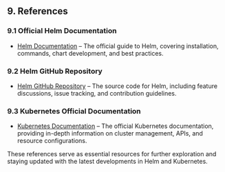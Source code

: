 ## 9. References  

### 9.1 Official Helm Documentation  
- [Helm Documentation](https://helm.sh/docs/) – The official guide to Helm, covering installation, commands, chart development, and best practices.  

### 9.2 Helm GitHub Repository  
- [Helm GitHub Repository](https://github.com/helm/helm) – The source code for Helm, including feature discussions, issue tracking, and contribution guidelines.  

### 9.3 Kubernetes Official Documentation  
- [Kubernetes Documentation](https://kubernetes.io/docs/) – The official Kubernetes documentation, providing in-depth information on cluster management, APIs, and resource configurations.  

These references serve as essential resources for further exploration and staying updated with the latest developments in Helm and Kubernetes.